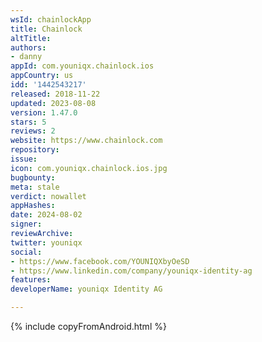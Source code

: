 ```yaml
---
wsId: chainlockApp
title: Chainlock
altTitle: 
authors:
- danny
appId: com.youniqx.chainlock.ios
appCountry: us
idd: '1442543217'
released: 2018-11-22
updated: 2023-08-08
version: 1.47.0
stars: 5
reviews: 2
website: https://www.chainlock.com
repository: 
issue: 
icon: com.youniqx.chainlock.ios.jpg
bugbounty: 
meta: stale
verdict: nowallet
appHashes: 
date: 2024-08-02
signer: 
reviewArchive: 
twitter: youniqx
social:
- https://www.facebook.com/YOUNIQXbyOeSD
- https://www.linkedin.com/company/youniqx-identity-ag
features: 
developerName: youniqx Identity AG

---
```


{% include copyFromAndroid.html %}
